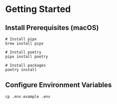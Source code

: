 # Getting Started

## Install Prerequisites (macOS)

```
# Install pipx
brew install pipx

# Install poetry
pipx install poetry

# Install packages
poetry install
```

## Configure Environment Variables

```
cp .env.example .env
```